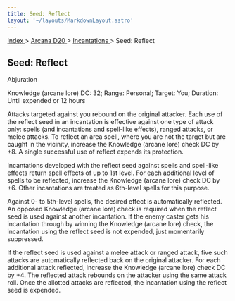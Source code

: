 ```yaml
---
title: Seed: Reflect
layout: '~/layouts/MarkdownLayout.astro'
---
```


[ Index ](/) > [ Arcana D20 ](/arcana.d20.srd) > [ Incantations ](/arcana.d20.srd/incantations) > Seed: Reflect

##  Seed: Reflect

Abjuration

Knowledge (arcane lore) DC: 32; Range: Personal; Target: You; Duration: Until
expended or 12 hours

Attacks targeted against you rebound on the original attacker. Each use of the
reflect seed in an incantation is effective against one type of attack only:
spells (and incantations and spell-like effects), ranged attacks, or melee
attacks. To reflect an area spell, where you are not the target but are caught
in the vicinity, increase the Knowledge (arcane lore) check DC by +8. A single
successful use of reflect expends its protection.

Incantations developed with the reflect seed against spells and spell-like
effects return spell effects of up to 1st level. For each additional level of
spells to be reflected, increase the Knowledge (arcane lore) check DC by +6.
Other incantations are treated as 6th-level spells for this purpose.

Against 0- to 5th-level spells, the desired effect is automatically reflected.
An opposed Knowledge (arcane lore) check is required when the reflect seed is
used against another incantation. If the enemy caster gets his incantation
through by winning the Knowledge (arcane lore) check, the incantation using
the reflect seed is not expended, just momentarily suppressed.

If the reflect seed is used against a melee attack or ranged attack, five such
attacks are automatically reflected back on the original attacker. For each
additional attack reflected, increase the Knowledge (arcane lore) check DC by
+4. The reflected attack rebounds on the attacker using the same attack roll.
Once the allotted attacks are reflected, the incantation using the reflect
seed is expended.

